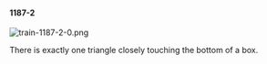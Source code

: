 #### 1187-2
![train-1187-2-0.png](https://github.com/lil-lab/nlvr/raw/master/nlvr/train/images/67/train-1187-2-0.png "train-1187-2-0.png")

There is exactly one triangle closely touching the bottom of a box.